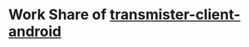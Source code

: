 # Work Share of [transmister-client-android](https://github.com/transmister/transmister-client-android)